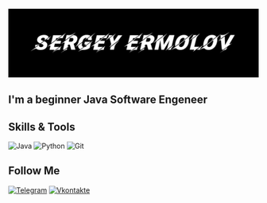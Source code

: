 [![Header](https://github.com/E777SS/E777SS/blob/main/assets/%D0%A8%D0%B0%D0%BF%D0%BA%D0%B0%20GIT.png)](https://t.me/E777SS)

## I'm a beginner Java Software Engeneer



## Skills & Tools

![Java](https://img.shields.io/badge/-Java-black?style=for-the-badge&logo=Java&logoColor=white)
![Python](https://img.shields.io/badge/-Java-black?style=for-the-badge&logo=Python&logoColor=green)
![Git](https://img.shields.io/badge/-Git-red?style=for-the-badge&logo=Git&logoColor=white)


## Follow Me

[![Telegram](https://img.shields.io/badge/-Telegram-black?style=for-the-badge&logo=Telegram&logoColor=white)](https://t.me/E777SS)
[![Vkontakte](https://img.shields.io/badge/-Vkontakte-black?style=for-the-badge&logo=VK&logoColor=blue)](https://vk.com/mynamemitnick)
